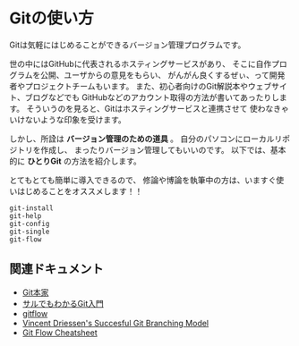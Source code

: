 # Gitの使い方

Gitは気軽にはじめることができるバージョン管理プログラムです。

世の中にはGitHubに代表されるホスティングサービスがあり、
そこに自作プログラムを公開、ユーザからの意見をもらい、
がんがん良くするぜぃ、って開発者やプロジェクトチームもいます。
また、初心者向けのGit解説本やウェブサイト、ブログなどでも
GitHubなどのアカウント取得の方法が書いてあったりします。
そういうのを見ると、Gitはホスティングサービスと連携させて
使わなきゃいけないような印象を受けます。

しかし、所詮は **バージョン管理のための道具** 。
自分のパソコンにローカルリポジトリを作成し、
まったりバージョン管理してもいいのです。
以下では、基本的に **ひとりGit** の方法を紹介します。

とてもとても簡単に導入できるので、
修論や博論を執筆中の方は、いますぐ使いはじめることをオススメします！！

```{toctree}
git-install
git-help
git-config
git-single
git-flow
```


## 関連ドキュメント

* [Git本家](https://git-scm.com)
* [サルでもわかるGit入門](http://www.backlog.jp/git-guide/)
* [gitflow](https://github.com/nvie/gitflow)
* [Vincent Driessen's Succesful Git Branching Model](http://nvie.com/posts/a-successful-git-branching-model/)
* [Git Flow Cheatsheet](http://danielkummer.github.io/git-flow-cheatsheet/index.ja_JP.html)
